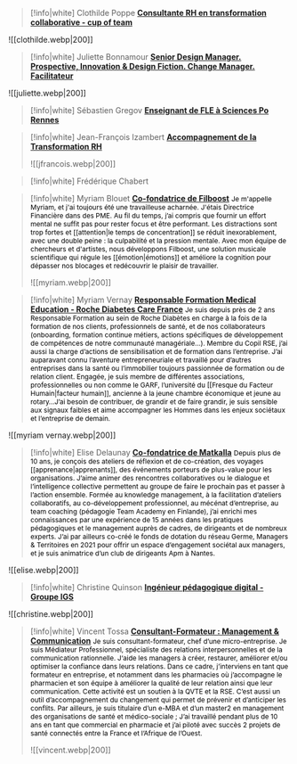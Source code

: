 >[!info|white] Clothilde Poppe
>[**Consultante RH en transformation collaborative - cup of team**](https://www.linkedin.com/in/clotilde-poppe-%F0%9F%A7%A9%F0%9F%92%A1%F0%9F%97%9D-a8279155/?originalSubdomain=fr)
>
![[clothilde.webp|200]]

>[!info|white] Juliette Bonnamour
>[**Senior Design Manager. Prospective, Innovation & Design Fiction. Change Manager. Facilitateur**](https://www.linkedin.com/in/bonnamour-juliette-73393b2/)
>
![[juliette.webp|200]]

>[!info|white] Sébastien Gregov
>[**Enseignant de FLE à Sciences Po Rennes**](https://www.linkedin.com/in/s%C3%A9bastien-gr%C3%A9gov-3668b925/)
>

>[!info|white] Jean-François Izambert
>[**Accompagnement de la Transformation RH**](https://www.linkedin.com/in/jfizambert/)
>
>![[jfrancois.webp|200]]

>[!info|white] Frédérique Chabert

>[!info|white] Myriam Blouet
>[**Co-fondatrice de Filboost**](https://www.linkedin.com/in/myriamblouet/)
><span style="font-size: 12px;  color: black">Je m'appelle Myriam, et j'ai toujours été une travailleuse acharnée. J'étais Directrice Financière dans des PME. Au fil du temps, j’ai compris que fournir un effort mental ne suffit pas pour rester focus et être performant. Les distractions sont trop fortes et [[attention|le temps de concentration]] se réduit inexorablement, avec une double peine : la culpabilité et la pression mentale. Avec mon équipe de chercheurs et d'artistes, nous développons Filboost, une solution musicale scientifique qui régule les [[émotion|émotions]] et améliore la cognition pour dépasser nos blocages et redécouvrir le plaisir de travailler.</span><span style="font-size: 12px; color: black"></span>
>
>![[myriam.webp|200]]

>[!info|white] Myriam Vernay
>[**Responsable Formation Medical Education - Roche Diabetes Care France**](https://www.linkedin.com/in/myriam-vernay/)
><span style="font-size: 12px;  color: black">Je suis depuis près de 2 ans Responsable Formation au sein de Roche Diabètes en charge à la fois de la formation de nos clients, professionnels de santé, et de nos collaborateurs (onboarding, formation continue métiers, actions spécifiques de développement de compétences de notre communauté managériale…). Membre du Copil RSE, j’ai aussi la charge d’actions de sensibilisation et de formation dans l’entreprise. J’ai auparavant connu l’aventure entrepreneuriale et travaillé pour d’autres entreprises dans la santé ou l’immobilier toujours passionnée de formation ou de relation client. Engagée, je suis membre de différentes associations, professionnelles ou non comme le GARF, l’université du [[Fresque du Facteur Humain|facteur humain]], ancienne à la jeune chambre économique et jeune au rotary…J’ai besoin de contribuer, de grandir et de faire grandir, je suis sensible aux signaux faibles et aime accompagner les Hommes dans les enjeux sociétaux et l’entreprise de demain.</span><span style="font-size: 12px; color: black"></span>
>
![[myriam vernay.webp|200]]

>[!info|white] Elise Delaunay
>[**Co-fondatrice de Matkalla**](https://www.linkedin.com/in/elisevallade/)
><span style="font-size: 12px;  color: black">Depuis plus de 10 ans, je conçois des ateliers de réflexion et de co-création, des voyages [[apprenance|apprenants]], des événements porteurs de plus-value pour les organisations. J’aime animer des rencontres collaboratives ou le dialogue et l’intelligence collective permettent au groupe de faire le prochain pas et passer à l’action ensemble. Formée au knowledge management, à la facilitation d’ateliers collaboratifs, au co-développement professionnel, au mécénat d’entreprise, au team coaching (pédagogie Team Academy en Finlande), j’ai enrichi mes connaissances par une expérience de 15 années dans les pratiques pédagogiques et le management auprès de cadres, de dirigeants et de nombreux experts. J’ai par ailleurs co-créé le fonds de dotation du réseau Germe, Managers & Territoires en 2021 pour offrir un espace d’engagement sociétal aux managers, et je suis animatrice d’un club de dirigeants Apm à Nantes.</span><span style="font-size: 12px; color: black"></span>
>
![[elise.webp|200]]


>[!info|white] Christine Quinson
>[**Ingénieur pédagogique digital - Groupe IGS**](https://www.linkedin.com/in/christine-quinson-44760340/)
>
![[christine.webp|200]]

>[!info|white] Vincent Tossa
>[**Consultant-Formateur : Management & Communication**](https://www.linkedin.com/in/vincent-abdoulaye-tossa-gbego-351b36107/)
><span style="font-size: 12px;  color: black">Je suis consultant-formateur, chef d’une micro-entreprise. Je suis Médiateur Professionnel, spécialiste des relations interpersonnelles et de la communication rationnelle. J‘aide les managers à créer, restaurer, améliorer et/ou optimiser la confiance dans leurs relations. Dans ce cadre, j’interviens en tant que formateur en entreprise, et notamment dans les pharmacies où j’accompagne le pharmacien et son équipe à améliorer la qualité de leur relation ainsi que leur communication. Cette activité est un soutien à la QVTE et la RSE. C’est aussi un outil d’accompagnement du changement qui permet de prévenir et d’anticiper les conflits. Par ailleurs, je suis titulaire d’un e-MBA et d’un master2 en management des organisations de santé et médico-sociale ; J’ai travaillé pendant plus de 10 ans en tant que commercial en pharmacie et j’ai piloté avec succès 2 projets de santé connectés entre la France et l’Afrique de l’Ouest.</span><span style="font-size: 12px; color: black"></span>
>
>![[vincent.webp|200]]